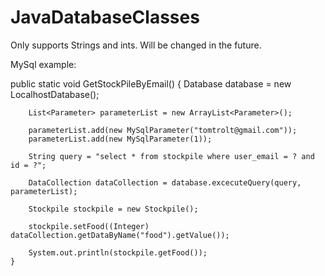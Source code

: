# JavaDatabaseClasses
Only supports Strings and ints. Will be changed in the future.

MySql example:

public static void GetStockPileByEmail()
    {
        Database database = new LocalhostDatabase();

        List<Parameter> parameterList = new ArrayList<Parameter>();

        parameterList.add(new MySqlParameter("tomtrolt@gmail.com"));
        parameterList.add(new MySqlParameter(1));

        String query = "select * from stockpile where user_email = ? and id = ?";

        DataCollection dataCollection = database.excecuteQuery(query, parameterList);

        Stockpile stockpile = new Stockpile();

        stockpile.setFood((Integer) dataCollection.getDataByName("food").getValue());

        System.out.println(stockpile.getFood());
    }